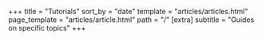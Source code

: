 +++
title = "Tutorials"
sort_by = "date"
template = "articles/articles.html"
page_template = "articles/article.html"
path = "/"
[extra]
subtitle = "Guides on specific topics"
+++